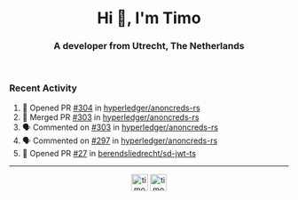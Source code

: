 <h1 align="center">Hi 👋, I'm Timo</h1>
<h3 align="center">A developer from Utrecht, The Netherlands</h3>
<br/>
<!-- https://github.com/rahuldkjain/github-profile-readme-generator --!>

<!--  <p align="left"><img src="https://github-readme-stats.vercel.app/api?username=timoglastra&show_icons=true&count_private=true&" alt="timoglastra" /></p> --!>

<!--
Github language stats
<p align="left"><img src="https://github-readme-stats.vercel.app/api/top-langs/?username=timoglastra&layout=compact" alt="timoglastra" /><p>
-->

<!-- Codestats language stats -->
<!-- <p align="left"><img src="https://codestats-readme.vercel.app/api/top-langs/?username=timoglastra&layout=compact&language_count=12" alt="timoglastra" /><p>    --!>
  
<h3>Recent Activity</h3>

<!--START_SECTION:activity-->
1. 💪 Opened PR [#304](https://github.com/hyperledger/anoncreds-rs/pull/304) in [hyperledger/anoncreds-rs](https://github.com/hyperledger/anoncreds-rs)
2. 🎉 Merged PR [#303](https://github.com/hyperledger/anoncreds-rs/pull/303) in [hyperledger/anoncreds-rs](https://github.com/hyperledger/anoncreds-rs)
3. 🗣 Commented on [#303](https://github.com/hyperledger/anoncreds-rs/pull/303#issuecomment-1893616079) in [hyperledger/anoncreds-rs](https://github.com/hyperledger/anoncreds-rs)
4. 🗣 Commented on [#297](https://github.com/hyperledger/anoncreds-rs/issues/297#issuecomment-1893600956) in [hyperledger/anoncreds-rs](https://github.com/hyperledger/anoncreds-rs)
5. 💪 Opened PR [#27](https://github.com/berendsliedrecht/sd-jwt-ts/pull/27) in [berendsliedrecht/sd-jwt-ts](https://github.com/berendsliedrecht/sd-jwt-ts)
<!--END_SECTION:activity-->

---

<p align="center">
<a href="https://twitter.com/timoglastra" target="blank"><img align="center" src="https://cdn.jsdelivr.net/npm/simple-icons@3.0.1/icons/twitter.svg" alt="timoglastra" height="30" width="30" /></a>
<a href="https://linkedin.com/in/timoglastra" target="blank"><img align="center" src="https://cdn.jsdelivr.net/npm/simple-icons@3.0.1/icons/linkedin.svg" alt="timoglastra" height="30" width="30" /></a>
</p>



